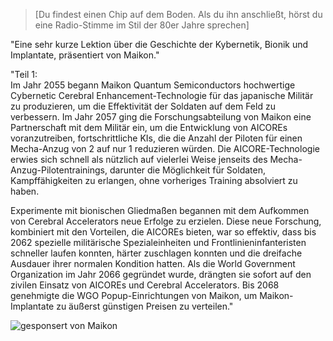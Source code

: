 > [Du findest einen Chip auf dem Boden. Als du ihn anschließt, hörst du eine Radio-Stimme im Stil der 80er Jahre sprechen]

"Eine sehr kurze Lektion über die Geschichte der Kybernetik, Bionik und Implantate, präsentiert von Maikon."

"Teil 1:  
Im Jahr 2055 begann Maikon Quantum Semiconductors hochwertige Cybernetic Cerebral Enhancement-Technologie für das japanische Militär zu produzieren, um die Effektivität der Soldaten auf dem Feld zu verbessern. Im Jahr 2057 ging die Forschungsabteilung von Maikon eine Partnerschaft mit dem Militär ein, um die Entwicklung von AICOREs voranzutreiben, fortschrittliche KIs, die die Anzahl der Piloten für einen Mecha-Anzug von 2 auf nur 1 reduzieren würden. Die AICORE-Technologie erwies sich schnell als nützlich auf vielerlei Weise jenseits des Mecha-Anzug-Pilotentrainings, darunter die Möglichkeit für Soldaten, Kampffähigkeiten zu erlangen, ohne vorheriges Training absolviert zu haben.

Experimente mit bionischen Gliedmaßen begannen mit dem Aufkommen von Cerebral Accelerators neue Erfolge zu erzielen. Diese neue Forschung, kombiniert mit den Vorteilen, die AICOREs bieten, war so effektiv, dass bis 2062 spezielle militärische Spezialeinheiten und Frontlinieninfanteristen schneller laufen konnten, härter zuschlagen konnten und die dreifache Ausdauer ihrer normalen Kondition hatten. Als die World Government Organization im Jahr 2066 gegründet wurde, drängten sie sofort auf den zivilen Einsatz von AICOREs und Cerebral Accelerators. Bis 2068 genehmigte die WGO Popup-Einrichtungen von Maikon, um Maikon-Implantate zu äußerst günstigen Preisen zu verteilen." 

![gesponsert von Maikon](/resources/lore/sponsoredbymaikon.png)
